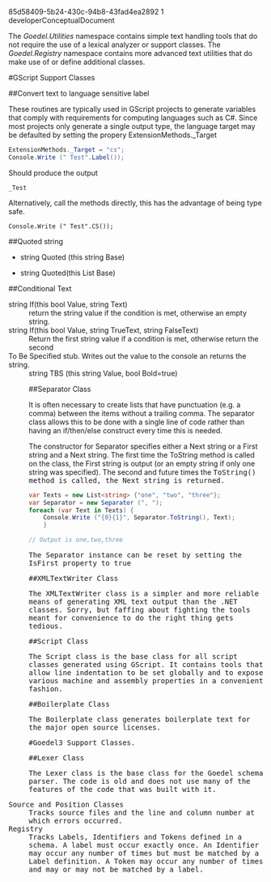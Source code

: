 ﻿<id>85d58409-5b24-430c-94b8-43fad4ea2892
<version>1
<contenttype>developerConceptualDocument

The _Goedel.Utilities_ namespace contains simple text handling tools that do not require
the use of a lexical analyzer or support classes. The _Goedel.Registry_ namespace contains
more advanced text utilities that do make use of or define additional classes.

#GScript Support Classes

##Convert text to language sensitive label

These routines are typically used in GScript projects to generate variables that comply with
requirements for computing languages such as C#. Since most projects only generate a 
single output type, the language target may be defaulted by setting the propery
ExtensionMethods._Target

~~~~cs
ExtensionMethods._Target = "cs";
Console.Write (" Test".Label());
~~~~

Should produce the output 

~~~~
_Test
~~~~

Alternatively, call the methods directly, this has the advantage of being type safe.

~~~~
Console.Write (" Test".CS());
~~~~


##Quoted string

* string Quoted (this string Base)

* string Quoted(this List<string> Base)

##Conditional Text

<dt>string If(this bool Value, string Text) 
<dd>return the string value if the condition is met, otherwise an empty string.

<dt>string If(this bool Value, string TrueText, string FalseText) 
<dd>Return the first string value if a condition is met, otherwise return the second

<dt>To Be Specified stub. Writes out the value to the console an returns the string.
<dd>string TBS (this string Value, bool Bold=true) 

##Separator Class

It is often necessary to create lists that have punctuation (e.g. a comma) between
the items without a trailing comma. The separator class allows this to be done with
a single line of code rather than having an if/then/else construct every time this
is needed.

The constructor for Separator specifies either a Next string or a First string and
a Next string. The first time the ToString method is called on the class, the First 
string is output (or an empty string if only one string was specified). The second and
future times the <tt>ToString()<tt> method is called, the <tt>Next<tt> string is returned.

~~~~cs
var Texts = new List<string> {"one", "two", "three"};
var Separator = new Separator (", ");
foreach (var Text in Texts) {
	Console.Write ("{0}{1}", Separator.ToString(), Text);
    } 

// Output is one,two,three
~~~~

The Separator instance can be reset by setting the <tt>IsFirst</tt> property to <tt>true</tt>

##XMLTextWriter Class

The <tt>XMLTextWriter</tt> class is a simpler and more reliable means of generating XML text 
output than the .NET classes. Sorry, but faffing about fighting the tools meant for 
convenience to do the right thing gets tedious.


##Script Class

The Script class is the base class for all script classes generated using GScript. It
contains tools that allow line indentation to be set globally and to expose various
machine and assembly properties in a convenient fashion.

##Boilerplate Class

The Boilerplate class generates boilerplate text for the major open source licenses.

#Goedel3 Support Classes.

##Lexer Class

The Lexer class is the base class for the Goedel schema parser. The code is old and does not
use many of the features of the code that was built with it.

<dt>Source and Position Classes
<dd>Tracks source files and the line and column number at which errors occurred.

<dt>Registry
<dd>Tracks Labels, Identifiers and Tokens defined in a schema. A label must occur
exactly once. An Identifier may occur any number of times but must be matched by
a Label definition. A Token may occur any number of times and may or may not be 
matched by a label.


